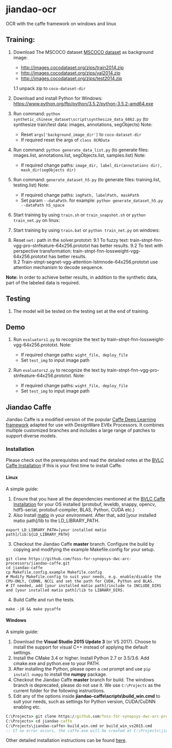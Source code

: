 # jiandao-ocr
OCR with the caffe  framework on windows and linux
## Training:

1. Download The MSCOCO dataset [MSCOCO dataset](https://cocodataset.org/#download) as background image:
    * http://images.cocodataset.org/zips/train2014.zip
    * http://images.cocodataset.org/zips/val2014.zip
    * http://images.cocodataset.org/zips/test2014.zip
    
    1.1  unpack zip to `coco-dataset-dir`

3. Download and install Python for Windows: https://www.python.org/ftp/python/3.5.2/python-3.5.2-amd64.exe

4. Run command: `python synthetic_chinese_dataset\script\synthesize_data_6862.py` (to synthesize train/test data: images, annotations, segObjects)
    Note:
    - Reset `args['background_image_dir']` to `coco-dataset-dir`
    - If required reset the args of `class OCRData`

5. Run command: `python generate_data_list.py` (to generate files: images.list, annotations.list, segObjects.list, samples.list)
    Note:
    - If required change paths: `image_dir, label_dir(annotations dir), mask_dir(segObjects dir)`

6. Run command: `generate_dataset_h5.py` (to generate files: training.list, testing.list)
    Note:
    - If required change paths: `imgPath, labelPath, maskPath`
    - Set param `--dataPath`. for example: `python generate_dataset_h5.py --dataPath h5_space`

7. Start training by using `train.sh` or `train_snapshot.sh` or `python train_net.py` on linux: 

8. Start training by using `train.bat` or `python train_net.py` on windows: 

9. Reset `net:` path in the solver.prototxt: 
    9.1  To fuzzy text: train-stnpt-fnn-vgg-pro-stnfeature-64x256.prototxt has better results.
    9.2  To text with perspective transformation: train-stnpt-fnn-lossweight-vgg-64x256.prototxt has better results.	
    9.2  Train-stnpt-segnet-vgg-attention-lstmnode-64x256.prototxt use attention mechanism to decode sequence.
	
 **Note:** In order to achieve better results, in addition to the synthetic data, part of the labeled data is required.

## Testing 

1.  The model will be tested on the testing set at the end of training.

## Demo

1.  Run `evaluators1.py` to recognize the text by train-stnpt-fnn-lossweight-vgg-64x256.prototxt.
    Note:
    - If required change paths: `wight_file, deploy_file`
    - Set `test_img` to input image path

2.  Run `evaluators2.py` to recognize the text by train-stnpt-fnn-vgg-pro-stnfeature-64x256.prototxt.
    Note:
    - If required change paths: `wight_file, deploy_file`
    - Set `test_img` to input image path

## Jiandao Caffe

Jiandao Caffe is a modified version of the popular [Caffe Deep Learning framework](http://caffe.berkeleyvision.org/) adapted for use with DesignWare EV6x Processors.
It combines multiple customized branches and includes a large range of patches to support diverse models. 

### Installation
Please check out the prerequisites and read the detailed notes at the [BVLC Caffe Installation](http://caffe.berkeleyvision.org/installation.html) if this is your first time to install Caffe.

#### Linux
A simple guide:
1. Ensure that you have all the dependencies mentioned at the [BVLC Caffe Installation](http://caffe.berkeleyvision.org/installation.html) for your OS installed (protobuf, leveldb, snappy, opencv, hdf5-serial, protobuf-compiler, BLAS, Python, CUDA etc.)
2. Also Install [matio](https://github.com/tbeu/matio) in your environment. After that, add [your installed matio path]/lib to the LD_LIBRARY_PATH.
```Shell
export LD_LIBRARY_PATH=[your installed matio path]/lib:${LD_LIBRARY_PATH}
```
3. Checkout the Jiandao Caffe **master** branch. Configure the build by copying and modifying the example Makefile.config for your setup.
```Shell
git clone https://github.com/foss-for-synopsys-dwc-arc-processors/jiandao-caffe.git
cd jiandao-caffe
cp Makefile.config.example Makefile.config
# Modify Makefile.config to suit your needs, e.g. enable/disable the CPU-ONLY, CUDNN, NCCL and set the path for CUDA, Python and BLAS.
# If needed, add [your installed matio path]/include to INCLUDE_DIRS and [your installed matio path]/lib to LIBRARY_DIRS.
```
4. Build Caffe and run the tests.
```Shell
make -j8 && make pycaffe
```

#### Windows
A simple guide:
1. Download the **Visual Studio 2015 Update 3** (or VS 2017). Choose to install the support for visual C++ instead of applying the default settings.
2. Install the CMake 3.4 or higher. Install Python 2.7 or 3.5/3.6. Add cmake.exe and python.exe to your PATH.
3. After installing the Python, please open a `cmd` prompt and use `pip install numpy` to install the **numpy** package.
4. Checkout the Jiandao Caffe **master** branch for build. The windows branch is deprecated, please do not use it. We use `C:\Projects` as the current folder for the following instructions.
5. Edit any of the options inside **jiandao-caffe\scripts\build_win.cmd** to suit your needs, such as settings for Python version, CUDA/CuDNN enabling etc.   
```cmd
C:\Projects> git clone https://github.com/foss-for-synopsys-dwc-arc-processors/jiandao-caffe.git
C:\Projects> cd jiandao-caffe
C:\Projects\jiandao-caffe> build_win.cmd or build_win_vs2015.cmd
:: If no error occurs, the caffe.exe will be created at C:\Projects\jiandao-caffe\build\tools\Release after a successful build.
```
Other detailed installation instructions can be found [here](https://github.com/BVLC/caffe/blob/windows/README.md).
